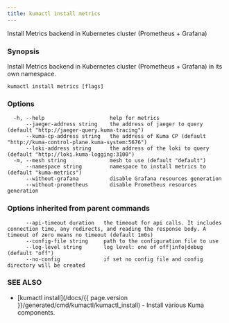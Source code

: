 ```yaml
---
title: kumactl install metrics
---
```


Install Metrics backend in Kubernetes cluster (Prometheus + Grafana)

### Synopsis

Install Metrics backend in Kubernetes cluster (Prometheus + Grafana) in its own namespace.

```
kumactl install metrics [flags]
```

### Options

```
  -h, --help                     help for metrics
      --jaeger-address string    the address of jaeger to query (default "http://jaeger-query.kuma-tracing")
      --kuma-cp-address string   the address of Kuma CP (default "http://kuma-control-plane.kuma-system:5676")
      --loki-address string      the address of the loki to query (default "http://loki.kuma-logging:3100")
  -m, --mesh string              mesh to use (default "default")
      --namespace string         namespace to install metrics to (default "kuma-metrics")
      --without-grafana          disable Grafana resources generation
      --without-prometheus       disable Prometheus resources generation
```

### Options inherited from parent commands

```
      --api-timeout duration   the timeout for api calls. It includes connection time, any redirects, and reading the response body. A timeout of zero means no timeout (default 1m0s)
      --config-file string     path to the configuration file to use
      --log-level string       log level: one of off|info|debug (default "off")
      --no-config              if set no config file and config directory will be created
```

### SEE ALSO

* [kumactl install](/docs/{{ page.version }}/generated/cmd/kumactl/kumactl_install)	 - Install various Kuma components.

